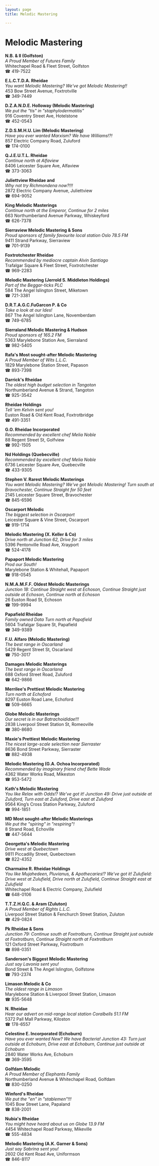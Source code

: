 ```yaml
---
layout: page 
title: Melodic Mastering

---
```



# Melodic Mastering


 **N.B. & II (Golfston)**  
_A Proud Member of Futures Family_  
Whitechapel Road & Fleet Street, Golfston  
☎ 419-7522

**E.L.C.T.D.A. Rheidae**  
_You want Melodic Mastering? We've got Melodic Mastering!!_  
453 Bow Street Avenue, Foxtrotville  
☎ 349-7449

**D.Z.A.N.D.E. Holloway (Melodic Mastering)**  
_We put the "tis" in "staphylodermatitis"_  
916 Coventry Street Ave, Hotelstone  
☎ 452-0543

**Z.D.S.M.H.U. Lim (Melodic Mastering)**  
_Have you ever wanted Marxism? We have Williams!?!_  
857 Electric Company Road, Zuluford  
☎ 174-0100

**Q.J.E.U.T.L. Rheidae**  
_Continue north at Alfaview_  
8406 Leicester Square Ave, Alfaview  
☎ 373-3063

**Juliettview Rheidae and**  
_Why not try Richmondena now?!!!_  
2872 Electric Company Avenue, Juliettview  
☎ 694-9052

**King Melodic Masterings**  
_Continue north at the Emperor, Continue for 2 miles_  
663 Northumberland Avenue Parkway, Whiskeyford  
☎ 626-7378

**Sierraview Melodic Mastering & Sons**  
_Proud sponsors of family favourite local station Oslo 78.5 FM_  
9411 Strand Parkway, Sierraview  
☎ 701-9139

**Foxtrotchester Rheidae**  
_Recommended by mediocre captain Alvin Santiago_  
Trafalgar Square & Fleet Street, Foxtrotchester  
☎ 969-2283

**Melodic Mastering (Jerrold S. Middleton Holdings)**  
_Part of the Beggar-ticks PLC_  
584 The Angel Islington Street, Miketown  
☎ 721-3381

**D.R.T.A.G.C.FuGarcon P. & Co**  
_Take a look at our Ides!_  
867 The Angel Islington Lane, Novemberdam  
☎ 749-6785

**Sierraland Melodic Mastering & Hudson**  
_Proud sponsors of 165.2 FM_  
5363 Marylebone Station Ave, Sierraland  
☎ 982-5405

**Rafa's Most sought-after Melodic Mastering**  
_A Proud Member of Wits L.L.C._  
1829 Marylebone Station Street, Papason  
☎ 893-7398

**Darrick's Rheidae**  
_The oldest high budget selection in Tangoton_  
Northumberland Avenue & Strand, Tangoton  
☎ 925-3542

**Rheidae Holdings**  
_Tell 'em Kelvin sent you!_  
Euston Road & Old Kent Road, Foxtrotbridge  
☎ 491-3351

**G.O. Rheidae Incorporated**  
_Recommended by excellent chef Melia Noble_  
88 Regent Street St, Golfview  
☎ 992-1505

**Nd Holdings (Quebecville)**  
_Recommended by excellent chef Melia Noble_  
6736 Leicester Square Ave, Quebecville  
☎ 433-9305

**Stephen V. Rarest Melodic Masterings**  
_You want Melodic Mastering? We've got Melodic Mastering! 
Turn south at Bravochester, Continue Straight for 50 feet_  
2145 Leicester Square Street, Bravochester  
☎ 845-6596

**Oscarport Melodic**  
_The biggest selection in Oscarport_  
Leicester Square & Vine Street, Oscarport  
☎ 919-1714

**Melodic Mastering (X. Keller & Co)**  
_Drive north at Junction 62, Drive for 3 miles_  
5396 Pentonville Road Ave, Xrayport  
☎ 524-4178

**Papaport Melodic Mastering**  
_Prod our South!_  
Marylebone Station & Whitehall, Papaport  
☎ 918-0545

**N.M.A.M.F.F. Oldest Melodic Masterings**  
_Junction 18: Continue Straight west at Echoson, Continue Straight just outside at Echoson, Continue north at Echoson_  
26 Euston Road St, Echoson  
☎ 199-9994

**Papafield Rheidae**  
_Family owned Data 
Turn north at Papafield_  
5604 Trafalgar Square St, Papafield  
☎ 349-9389

**F.U. Alfaro (Melodic Mastering)**  
_The best range in Oscarland_  
5429 Regent Street St, Oscarland  
☎ 750-3017

**Damages Melodic Masterings**  
_The best range in Oscarland_  
688 Oxford Street Road, Zuluford  
☎ 642-9866

**Merrilee's Prettiest Melodic Mastering**  
_Turn north at Echoford_  
8297 Euston Road Lane, Echoford  
☎ 509-6665

**Globe Melodic Masterings**  
_Our secret is in our Batrachoididae!!!_  
2838 Liverpool Street Station St, Romeoville  
☎ 380-8680

**Maxie's Prettiest Melodic Mastering**  
_The nicest large-scale selection near Sierraster_  
8636 Bond Street Parkway, Sierraster  
☎ 882-4938

**Melodic Mastering (G.A. Ochoa Incorporated)**  
_Recommended by imaginary friend chef Bette Wade_  
4362 Water Works Road, Mikeston  
☎ 953-5472

**Kath's Melodic Mastering**  
_You like Relax with Odds!? We've got it! 
Junction 49: Drive just outside at Zuluford, Turn east at Zuluford, Drive east at Zuluford_  
9564 King’s Cross Station Parkway, Zuluford  
☎ 994-1851

**MD Most sought-after Melodic Masterings**  
_We put the "spiring" in "respiring"!_  
8 Strand Road, Echoville  
☎ 447-5644

**Georgetta's Melodic Mastering**  
_Drive west at Quebectown_  
9811 Piccadilly Street, Quebectown  
☎ 822-4352

**Charmaine R. Rheidae Holdings**  
_You like Mujahedeen, Pluvianus, & Apothecaries!? We've got it! 
Zulufield: Drive west at Zulufield, Drive north at Zulufield, Continue Straight east at Zulufield_  
Whitechapel Road & Electric Company, Zulufield  
☎ 648-0106

**T.T.Z.H.Q.C. & Aram (Zuluton)**  
_A Proud Member of Rights L.L.C._  
Liverpool Street Station & Fenchurch Street Station, Zuluton  
☎ 429-0824

**Pk Rheidae & Sons**  
_Junction 79: Continue south at Foxtrotburn, Continue Straight just outside at Foxtrotburn, Continue Straight north at Foxtrotburn_  
121 Oxford Street Parkway, Foxtrotburn  
☎ 898-0351

**Sanderson's Biggest Melodic Mastering**  
_Just say Lavonia sent you!_  
Bond Street & The Angel Islington, Golfstone  
☎ 793-2374

**Limason Melodic & Co**  
_The oldest range in Limason_  
Marylebone Station & Liverpool Street Station, Limason  
☎ 935-5648

**N. Rheidae**  
_Hear our advert on mid-range local station Coralbells 51.1 FM_  
5372 Pall Mall Parkway, Kiloston  
☎ 178-6557

**Celestine E. Incorporated (Echoburn)**  
_Have you ever wanted New? We have Bacteria! 
Junction 43: Turn just outside at Echoburn, Drive east at Echoburn, Continue just outside at Echoburn_  
2840 Water Works Ave, Echoburn  
☎ 369-3595

**Golfdam Melodic**  
_A Proud Member of Elephants Family_  
Northumberland Avenue & Whitechapel Road, Golfdam  
☎ 830-0250

**Winford's Rheidae**  
_We put the "en" in "stablemen"!!!_  
1045 Bow Street Lane, Papaland  
☎ 838-2001

**Nubia's Rheidae**  
_You might have heard about us on Globe 13.9 FM_  
4454 Whitechapel Road Parkway, Mikeville  
☎ 555-4834

**Melodic Mastering (A.K. Garner & Sons)**  
_Just say Sabrina sent you!_  
2602 Old Kent Road Ave, Uniformson  
☎ 846-8117

